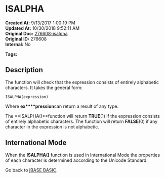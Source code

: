 # ISALPHA

**Created At:** 9/13/2017 1:00:19 PM  
**Updated At:** 10/30/2018 9:52:11 AM  
**Original Doc:** [276608-isalpha](https://docs.jbase.com/36868-jbase-basic/276608-isalpha)  
**Original ID:** 276608  
**Internal:** No  

**Tags:**
<badge text='string manipulation' vertical='middle' />

## Description

The function will check that the expression consists of entirely alphabetic characters. It takes the general form:

```
ISALPHA(expression)
```

Where **ex****pression**can return a result of any type.

The **ISALPHA()**function will return **TRUE**(1) if the expression consists of entirely alphabetic characters. The function will return **FALSE**(0) if any character in the expression is not alphabetic.



## International Mode 

When the **ISALPHA()** function is used in International Mode the properties of each character is determined according to the Unicode Standard.



Go back to [jBASE BASIC](./../jbase-basic-programmers-reference-guide).
